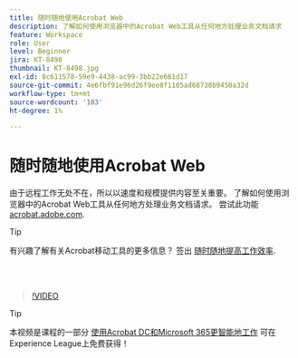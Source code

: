 ```yaml
---
title: 随时随地使用Acrobat Web
description: 了解如何使用浏览器中的Acrobat Web工具从任何地方处理业务文档请求
feature: Workspace
role: User
level: Beginner
jira: KT-8498
thumbnail: KT-8498.jpg
exl-id: 8c611578-59e9-4438-ac99-3bb22e661d17
source-git-commit: 4e6fbf91e96d26f9ee8f1105ad68738b9450a32d
workflow-type: tm+mt
source-wordcount: '103'
ht-degree: 1%

---
```


# 随时随地使用Acrobat Web

由于远程工作无处不在，所以以速度和规模提供内容至关重要。 了解如何使用浏览器中的Acrobat Web工具从任何地方处理业务文档请求。 尝试此功能 [acrobat.adobe.com](https://acrobat.adobe.com/cn/zh-Hans/acrobat.html).

>[!TIP]
>
>有兴趣了解有关Acrobat移动工具的更多信息？ 签出 [随时随地提高工作效率](productivity.md).

<br> 

>[!VIDEO](https://video.tv.adobe.com/v/337436?quality=12&learn=on&hidetitle=true)

>[!TIP]
>
>本视频是课程的一部分 [使用Acrobat DC和Microsoft 365更智能地工作](https://experienceleague.adobe.com/?recommended=Acrobat-U-1-2021.microsoft365) 可在Experience League上免费获得！
